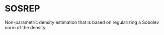 # SOSREP
Non-parametric density estimation that is based on regularizing a Sobolev norm of the density.
